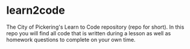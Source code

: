 # learn2code
The City of Pickering's Learn to Code repository (repo for short). In this repo you will find all code that is written during a lesson as well as homework questions to complete on your own time.
